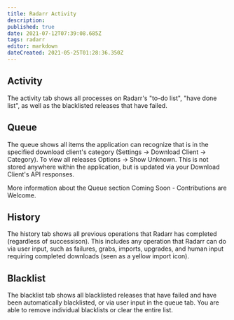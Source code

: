 ```yaml
---
title: Radarr Activity
description: 
published: true
date: 2021-07-12T07:39:08.685Z
tags: radarr
editor: markdown
dateCreated: 2021-05-25T01:28:36.350Z
---
```


## Activity

The activity tab shows all processes on Radarr's "to-do list", "have done list", as well as the blacklisted releases that have failed.

## Queue

The queue shows all items the application can recognize that is in the specified download client's category (Settings -> Download Client -> Category). To view all releases Options -> Show Unknown. This is not stored anywhere within the application, but is updated via your Download Client's API responses.

More information about the Queue section Coming Soon - Contributions are Welcome.

## History

The history tab shows all previous operations that Radarr has completed (regardless of successison).  This includes any operation that Radarr can do via user input, such as failures, grabs, imports, upgrades, and human input requiring completed downloads (seen as a yellow import icon).

## Blacklist

The blacklist tab shows all blacklisted releases that have failed and have been automatically blacklisted, or via user input in the queue tab.  You are able to remove individual blacklists or clear the entire list.
